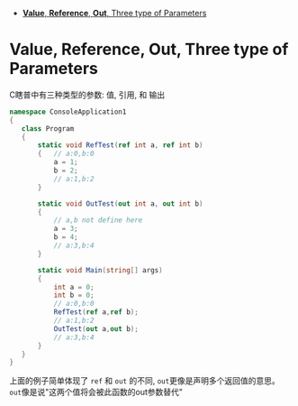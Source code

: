 
<!-- toc orderedList:0 depthFrom:1 depthTo:6 -->

- [**Value**, **Reference**, **Out**, Three type of Parameters](#value-reference-out-three-type-of-parameters)

<!-- tocstop -->

# **Value**, **Reference**, **Out**, Three type of Parameters
C瞎普中有三种类型的参数: 值, 引用, 和 输出
 ```cs
 namespace ConsoleApplication1
{
    class Program
    {
        static void RefTest(ref int a, ref int b)
        {   // a:0,b:0
            a = 1;
            b = 2;
            // a:1,b:2
        }

        static void OutTest(out int a, out int b)
        {
            // a,b not define here
            a = 3;
            b = 4;
            // a:3,b:4
        }

        static void Main(string[] args)
        {
            int a = 0;
            int b = 0;
            // a:0,b:0
            RefTest(ref a,ref b);
            // a:1,b:2
            OutTest(out a,out b);
            // a:3,b:4
        }
    }
}
 ```
 上面的例子简单体现了 `ref` 和 `out` 的不同, `out`更像是声明多个返回值的意思。
 `out`像是说"这两个值将会被此函数的out参数替代"
